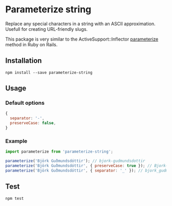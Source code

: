 # Parameterize string

Replace any special characters in a string with an ASCII approximation. Usefull for creating URL-friendly slugs.

This package is very similar to the ActiveSupport::Inflector [parameterize](http://apidock.com/rails/ActiveSupport/Inflector/parameterize) method in Ruby on Rails.

## Installation
`npm install --save parameterize-string`

## Usage

### Default options
```javascript
{
  separator: '-',
  preserveCase: false,
}
```

### Example
```javascript
import parameterize from 'parameterize-string';

parameterize('Björk Guðmundsdóttir'); // bjork-gudmundsdottir
parameterize('Björk Guðmundsdóttir', { preserveCase: true }); // Bjork-Gudmundsdottir
parameterize('Björk Guðmundsdóttir', { separator: '_' }); // bjork_gudmundsdottir
```

## Test
`npm test`
